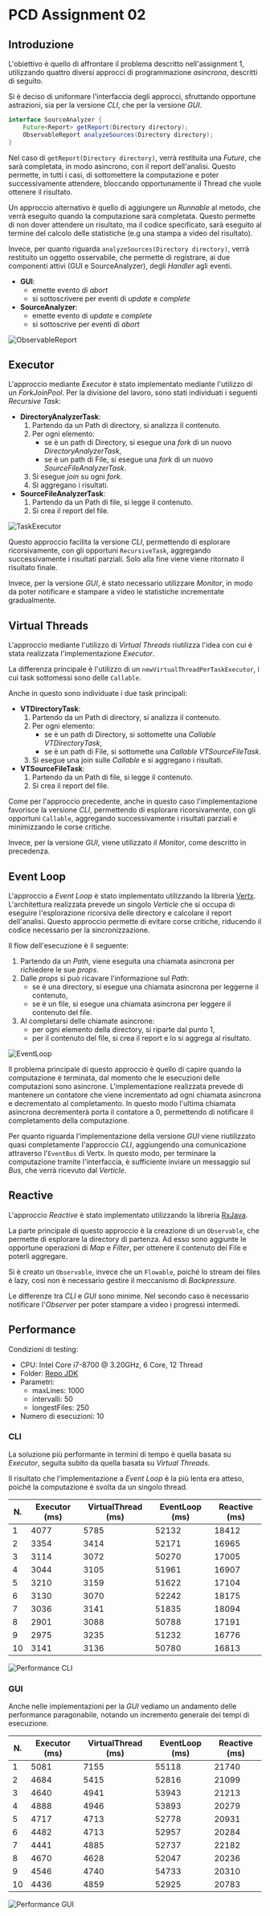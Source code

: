 # PCD Assignment 02

## Introduzione

L'obiettivo è quello di affrontare il problema descritto nell'assignment 1, utilizzando quattro diversi approcci di programmazione _asincrona_, descritti di seguito.

Si è deciso di uniformare l'interfaccia degli approcci, sfruttando opportune astrazioni, sia per la versione _CLI_, che per la versione _GUI_.

```java
interface SourceAnalyzer {
    Future<Report> getReport(Directory directory);
    ObservableReport analyzeSources(Directory directory);
}
```

Nel caso di `getReport(Directory directory)`, verrà restituita una _Future_, che sarà completata, in modo asincrono, con il report dell'analisi. 
Questo permette, in tutti i casi, di sottomettere la computazione e poter successivamente attendere, bloccando opportunamente il Thread che vuole ottenere il risultato.

Un approccio alternativo è quello di aggiungere un _Runnable_ al metodo, che verrà eseguito quando la computazione sarà completata.
Questo permette di non dover attendere un risultato, ma il codice specificato, sarà eseguito al termine del calcolo delle statistiche (e.g una stampa a video del risultato).

Invece, per quanto riguarda `analyzeSources(Directory directory)`, verrà restituito un oggetto osservabile, che permette di registrare, ai due componenti attivi (GUI e SourceAnalyzer), degli _Handler_ agli eventi.

- **GUI**:
    - emette evento di _abort_
    - si sottoscrivere per eventi di _update_ e _complete_
- **SourceAnalyzer**:
    - emette evento di _update_ e _complete_
    - si sottoscrive per eventi di _abort_

![ObservableReport](./docs/img/observable-report.jpg)

## Executor

L'approccio mediante _Executor_ è stato implementato mediante l'utilizzo di un _ForkJoinPool_.
Per la divisione del lavoro, sono stati individuati i seguenti _Recursive Task_:

- **DirectoryAnalyzerTask**:
    1. Partendo da un Path di directory, si analizza il contenuto.
    2. Per ogni elemento:
        - se è un path di Directory, si esegue una _fork_ di un nuovo _DirectoryAnalyzerTask_,
        - se è un path di File, si esegue una _fork_ di un nuovo _SourceFileAnalyzerTask_.
    3. Si esegue _join_ su ogni _fork_.
    4. Si aggregano i risultati.
- **SourceFileAnalyzerTask**:
    1. Partendo da un Path di file, si legge il contenuto.
    2. Si crea il report del file.

![TaskExecutor](./docs/img/executor-tasks.jpg)

Questo approccio facilita la versione _CLI_, permettendo di esplorare ricorsivamente, con gli opportuni `RecursiveTask`, aggregando successivamente i risultati parziali.
Solo alla fine viene viene ritornato il risultato finale.

Invece, per la versione _GUI_, è stato necessario utilizzare _Monitor_, in modo da poter notificare e stampare a video le statistiche incrementate gradualmente.

## Virtual Threads

L'approccio mediante l'utilizzo di _Virtual Threads_ riutilizza l'idea con cui è stata realizzata l'implementazione _Executor_.

La differenza principale è l'utilizzo di un `newVirtualThreadPerTaskExecutor`, i cui task sottomessi sono delle `Callable`.

Anche in questo sono individuate i due task principali:

- **VTDirectoryTask**:
    1. Partendo da un Path di directory, si analizza il contenuto.
    2. Per ogni elemento:
        - se è un path di Directory, si sottomette una _Callable_ _VTDirectoryTask_,
        - se è un path di File, si sottomette una _Callable_ _VTSourceFileTask_.
    3. Si esegue una join sulle _Callable_ e si aggregano i risultati.
- **VTSourceFileTask**:
    1. Partendo da un Path di file, si legge il contenuto.
    2. Si crea il report del file.

Come per l'approccio precedente, anche in questo caso l'implementazione favorisce la versione _CLI_, permettendo di esplorare ricorsivamente, con gli opportuni `Callable`, aggregando successivamente i risultati parziali e minimizzando le corse critiche.

Invece, per la versione _GUI_, viene utilizzato il _Monitor_, come descritto in precedenza.

## Event Loop

L'approccio a _Event Loop_ è stato implementato utilizzando la libreria [Vertx](https://vertx.io).
L'architettura realizzata prevede un singolo _Verticle_ che si occupa di eseguire l'esplorazione ricorsiva delle directory e calcolare il report dell'analisi.
Questo approccio permette di evitare corse critiche, riducendo il codice necessario per la sincronizzazione.

Il flow dell'esecuzione è il seguente:

1. Partendo da un _Path_, viene eseguita una chiamata asincrona per richiedere le sue _props_.
2. Dalle _props_ si può ricavare l'informazione sul _Path_:
    - se è una directory, si esegue una chiamata asincrona per leggerne il contenuto,
    - se è un file, si esegue una chiamata asincrona per leggere il contenuto del file.
3. Al completarsi delle chiamate asincrone:
    - per ogni elemento della directory, si riparte dal punto 1,
    - per il contenuto del file, si crea il report e lo si aggrega al risultato.

![EventLoop](./docs/img/event-loop-flow.jpg)

Il problema principale di questo approccio è quello di capire quando la computazione è terminata, dal momento che le esecuzioni delle computazioni sono asincrone.
L'implementazione realizzata prevede di mantenere un contatore che viene incrementato ad ogni chiamata asincrona e decrementato al completamento.
In questo modo l'ultima chiamata asincrona decrementerà porta il contatore a 0, permettendo di notificare il completamento della computazione.

Per quanto riguarda l'implementazione della versione _GUI_ viene riutilizzato quasi completamente l'approccio _CLI_, aggiungendo una comunicazione attraverso l'`EventBus` di Vertx.
In questo modo, per terminare la computazione tramite l'interfaccia, è sufficiente inviare un messaggio sul _Bus_, che verrà ricevuto dal _Verticle_.

## Reactive

L'approccio _Reactive_ è stato implementato utilizzando la libreria [RxJava](https://github.com/ReactiveX/RxJava).

La parte principale di questo approccio è la creazione di un `Observable`, che permette di esplorare la directory di partenza.
Ad esso sono aggiunte le opportune operazioni di _Map_ e _Filter_, per ottenere il contenuto dei File e poterli aggregare.

Si è creato un `Observable`, invece che un `Flowable`, poiché lo stream dei files è lazy, così non è necessario gestire il meccanismo di _Backpressure_.

Le differenze tra _CLI_ e _GUI_ sono minime. Nel secondo caso è necessario notificare l'_Observer_ per poter stampare a video i progressi intermedi.

## Performance

Condizioni di testing:

- CPU: Intel Core i7-8700 @ 3.20GHz, 6 Core, 12 Thread
- Folder: [Repo JDK](https://github.com/openjdk/jdk)
- Parametri:
    - maxLines:     1000
    - intervalli:   50
    - longestFiles: 250
- Numero di esecuzioni: 10

### CLI

La soluzione più performante in termini di tempo è quella basata su _Executor_, seguita subito da quella basata su _Virtual Threads_.

Il risultato che l'implementazione a _Event Loop_ è la più lenta era atteso, poiché la computazione è svolta da un singolo thread.

| N. | Executor (ms) | VirtualThread (ms) | EventLoop (ms) | Reactive (ms) |
|----|---------------|--------------------|----------------|---------------|
| 1  |      4077     |        5785        |      52132     |      18412    |
| 2  |      3354     |        3414        |      52171     |      16965    |
| 3  |      3114     |        3072        |      50270     |      17005    |
| 4  |      3044     |        3105        |      51961     |      16907    |
| 5  |      3210     |        3159        |      51622     |      17104    |
| 6  |      3130     |        3070        |      52242     |      18175    |
| 7  |      3036     |        3141        |      51835     |      18094    |
| 8  |      2901     |        3088        |      50788     |      17191    |
| 9  |      2975     |        3235        |      51232     |      16776    |
| 10 |      3141     |        3136        |      50780     |      16813    |

![Performance CLI](./docs/cli-histo.png)

### GUI

Anche nelle implementazioni per la _GUI_ vediamo un andamento delle performance paragonabile, notando un incremento generale dei tempi di esecuzione.

| N. | Executor (ms) | VirtualThread (ms) | EventLoop (ms) | Reactive (ms) |
|----|---------------|--------------------|----------------|---------------|
| 1  |      5081     |         7155       |      55118     |     21740     |
| 2  |      4684     |         5415       |      52816     |     21099     |
| 3  |      4640     |         4941       |      53943     |     21213     |
| 4  |      4888     |         4946       |      53893     |     20279     |
| 5  |      4717     |         4713       |      52778     |     20931     |
| 6  |      4482     |         4713       |      52957     |     20284     |
| 7  |      4441     |         4885       |      52737     |     22182     |
| 8  |      4670     |         4628       |      52047     |     20236     |
| 9  |      4546     |         4740       |      54733     |     20310     |
| 10 |      4436     |         4859       |      52925     |     20783     |

![Performance GUI](./docs/gui-histo.png)